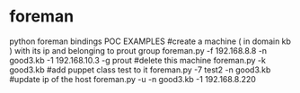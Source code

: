 foreman
=======

python foreman bindings POC
EXAMPLES
#create a machine ( in domain kb ) with its ip and belonging to prout group
foreman.py -f 192.168.8.8  -n  good3.kb -1 192.168.10.3 -g prout
#delete this machine
foreman.py -k good3.kb
#add puppet class test to it
foreman.py -7 test2 -n good3.kb
#update ip of the host
foreman.py -u -n good3.kb -1 192.168.8.220

